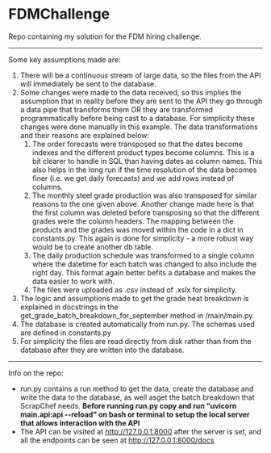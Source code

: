# FDMChallenge

Repo containing my solution for the FDM hiring challenge. 

____________________________________________________________________________________________________________________________________

Some key assumptions made are:

1. There will be a continuous stream of large data, so the files from the API will immediately be sent to the database. 
2. Some changes were made to the data received, so this implies the assumption that in reality before they are sent to 
the API they go through a data pipe that transforms them OR they are transformed programmatically before being cast to a database. 
For simplicity these changes were done manually in this example. The data transformations and their reasons are explained below:
   1. The order forecasts were transposed so that the dates become indexes and the different product types become columns.
   This is a bit clearer to handle in SQL than having dates as column names. This also helps in the long run if the
   time resolution of the data becomes finer (i.e. we get daily forecasts) and we add rows instead of columns. 
   2. The monthly steel grade production was also transposed for similar reasons to the one given above. Another change 
   made here is that the first column was deleted before transposing so that the different grades were the column 
   headers. The mapping between the products and the grades was moved within the code in a dict in constants.py. 
   This again is done for simplicity - a more robust way would be to create another db table. 
   3. The daily production schedule was transformed to a single column where the datetime for each batch was changed
   to also include the right day. This format again better befits a database and makes the data easier to work with.
   4. The files were uploaded as .csv instead of .xslx for simplicity.
3. The logic and assumptions made to get the grade heat breakdown is explained in docstrings in the
get_grade_batch_breakdown_for_september method in /main/main.py.
4. The database is created automatically from run.py. The schemas used are defined in constants.py
5. For simplicity the files are read directly from disk rather than from the database after they are written into the database.

____________________________________________________________________________________________________________________________________

Info on the repo:

- run.py contains a run method to get the data, create the database and write the data to the database, as well asget the batch
breakdown that ScrapChef needs. **Before running run.py copy and run "uvicorn main.api:api --reload" on bash or terminal to setup
the local server that allows interaction with the API**
- The API can be visited at http://127.0.0.1:8000 after the server is set, and all the endpoints can be seen at http://127.0.0.1:8000/docs
